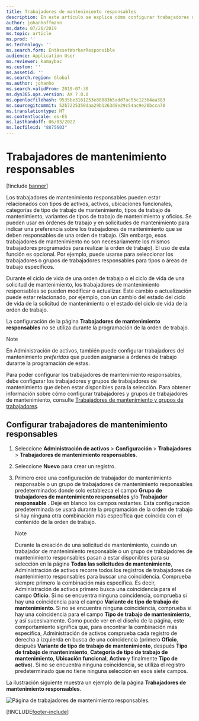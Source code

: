 ```yaml
---
title: Trabajadores de mantenimiento responsables
description: En este artículo se explica cómo configurar trabajadores de mantenimiento responsables en Administración de activos.
author: johanhoffmann
ms.date: 07/26/2019
ms.topic: article
ms.prod: ''
ms.technology: ''
ms.search.form: EntAssetWorkerResponsible
audience: Application User
ms.reviewer: kamaybac
ms.custom: ''
ms.assetid: ''
ms.search.region: Global
ms.author: johanho
ms.search.validFrom: 2019-07-30
ms.dyn365.ops.version: AX 7.0.0
ms.openlocfilehash: 9535be3161253e88083b5add7ac55c12364aa383
ms.sourcegitcommit: 52b7225350daa29b1263d8e29c54ac9e20bcca70
ms.translationtype: HT
ms.contentlocale: es-ES
ms.lasthandoff: 06/03/2022
ms.locfileid: "8875603"
---
```

# <a name="responsible-maintenance-workers"></a>Trabajadores de mantenimiento responsables

[!include [banner](../../includes/banner.md)]

 

Los trabajadores de mantenimiento responsables pueden estar relacionados con tipos de activos, activos, ubicaciones funcionales, categorías de tipo de trabajo de mantenimiento, tipos de trabajo de mantenimiento, variantes de tipos de trabajo de mantenimiento y oficios. Se pueden usar en órdenes de trabajo y en solicitudes de mantenimiento para indicar una preferencia sobre los trabajadores de mantenimiento que se deben responsables de una orden de trabajo. (Sin embargo, esos trabajadores de mantenimiento no son necesariamente los mismos trabajadores programados para realizar la orden de trabajo). El uso de esta función es opcional. Por ejemplo, puede usarse para seleccionar los trabajadores o grupos de trabajadores responsables para tipos o áreas de trabajo específicos.

Durante el ciclo de vida de una orden de trabajo o el ciclo de vida de una solicitud de mantenimiento, los trabajadores de mantenimiento responsables se pueden modificar o actualizar. Este cambio o actualización puede estar relacionado, por ejemplo, con un cambio del estado del ciclo de vida de la solicitud de mantenimiento o el estado del ciclo de vida de la orden de trabajo.

La configuración de la página **Trabajadores de mantenimiento responsables** *no* se utiliza durante la programación de la orden de trabajo.

> [!NOTE]
> En Administración de activos, también puede configurar trabajadores del mantenimiento *preferidos* que pueden asignarse a órdenes de trabajo durante la programación de estas.

Para poder configurar los trabajadores de mantenimiento responsables, debe configurar los trabajadores y grupos de trabajadores de mantenimiento que deben estar disponibles para la selección. Para obtener información sobre cómo configurar trabajadores y grupos de trabajadores de mantenimiento, consulte [Trabajadores de mantenimiento y grupos de trabajadores](../setup-for-objects/workers-and-worker-groups.md).

## <a name="set-up-responsible-maintenance-workers"></a>Configurar trabajadores de mantenimiento responsables

1. Seleccione **Administración de activos** \> **Configuración** \> **Trabajadores** \> **Trabajadores de mantenimiento responsables**.
2. Seleccione **Nuevo** para crear un registro.
3. Primero cree una configuración de trabajador de mantenimiento responsable o un grupo de trabajadores de mantenimiento responsables predeterminados donde solo establezca el campo **Grupo de trabajadores de mantenimiento responsables** y/o **Trabajador responsable** . Deje en blanco los campos restantes. Esta configuración predeterminada se usará durante la programación de la orden de trabajo si hay ninguna otra combinación más específica que coincida con el contenido de la orden de trabajo.

    > [!NOTE]
    > Durante la creación de una solicitud de mantenimiento, cuando un trabajador de mantenimiento responsable o un grupo de trabajadores de mantenimiento responsables pasan a estar disponibles para su selección en la página **Todas las solicitudes de mantenimiento**, Administración de activos recorre todos los registros de trabajadores de mantenimiento responsables para buscar una coincidencia. Comprueba siempre primero la combinación más específica. Es decir, Administración de activos primero busca una coincidencia para el campo **Oficio**. Si no se encuentra ninguna coincidencia, comprueba si hay una coincidencia para el campo **Variante de tipo de trabajo de mantenimiento**. Si no se encuentra ninguna coincidencia, comprueba si hay una coincidencia para el campo **Tipo de trabajo de mantenimiento**, y así sucesivamente. Como puede ver en el diseño de la página, este comportamiento significa que, para encontrar la combinación más específica, Administración de activos comprueba cada registro de derecha a izquierda en busca de una coincidencia (primero **Oficio**, después **Variante de tipo de trabajo de mantenimiento**, después **Tipo de trabajo de mantenimiento**, **Categoría de tipo de trabajo de mantenimiento**, **Ubicación funcional**, **Activo** y finalmente **Tipo de activo**). Si no se encuentra ninguna coincidencia, se utiliza el registro predeterminado que no tiene ninguna selección en esos siete campos.

La ilustración siguiente muestra un ejemplo de la página **Trabajadores de mantenimiento responsables**.

![Página de trabajadores de mantenimiento responsables.](media/08-setup-for-requests.png)


[!INCLUDE[footer-include](../../../includes/footer-banner.md)]